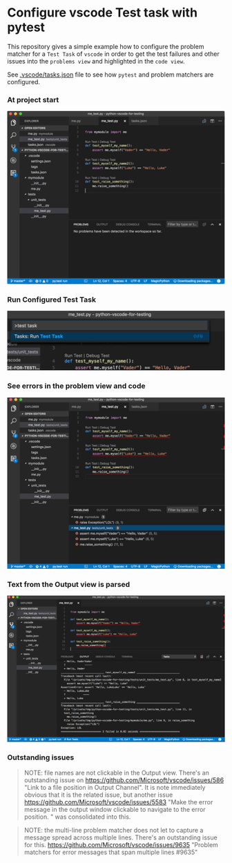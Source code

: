 # Configure vscode Test task with pytest

This repository gives a simple example how
to configure the problem matcher for a `Test Task` of
`vscode` in order to get the test failures and other
issues into the `problems view` and highlighted in the `code view`.

See [.vscode/tasks.json](./.vscode/tasks.json) file to see how
`pytest` and problem matchers are configured.

### At project start

![](./.imgs/vscode_test_not_run_yet.png)

### Run Configured Test Task

![](./.imgs/vscode_select_run_test_task.png)

### See errors in the problem view and code
![](./.imgs/vscode_test_ran_problems_view.png)

### Text from the Output view is parsed
![](./.imgs/vscode_test_ran_output_view.png)

### Outstanding issues
> NOTE: file names are not clickable in the Output view.
There's an outstanding issue on https://github.com/Microsoft/vscode/issues/586
"Link to a file position in Output Channel".
It is note immediately obvious that it is the related issue,
but another issue https://github.com/Microsoft/vscode/issues/5583
"Make the error message in the output window clickable to navigate to the error position. " was consolidated into this.

> NOTE: the multi-line problem matcher does not let to capture
a message spread across multiple lines. There's an outstanding issue for this. https://github.com/Microsoft/vscode/issues/9635
"Problem matchers for error messages that span multiple lines #9635"

